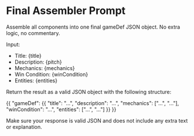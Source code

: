 # Final Assembler Prompt

Assemble all components into one final gameDef JSON object. No extra logic, no commentary.

Input:
- Title: {title}
- Description: {pitch}
- Mechanics: {mechanics}
- Win Condition: {winCondition}
- Entities: {entities}

Return the result as a valid JSON object with the following structure:

{{
  "gameDef": {{
    "title": "...",
    "description": "...",
    "mechanics": ["...", "..."],
    "winCondition": "...",
    "entities": ["...", "..."]
  }}
}}

Make sure your response is valid JSON and does not include any extra text or explanation.